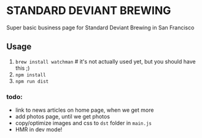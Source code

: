 # STANDARD DEVIANT BREWING

Super basic business page for Standard Deviant Brewing in San Francisco

## Usage
1. `brew install watchman`  # it's not actually used yet, but you should have this ;)
2. `npm install`
3. `npm run dist`

### todo:
- link to news articles on home page, when we get more
- add photos page, until we get photos
- copy/optimize images and css to `dst` folder in `main.js`
- HMR in dev mode!
